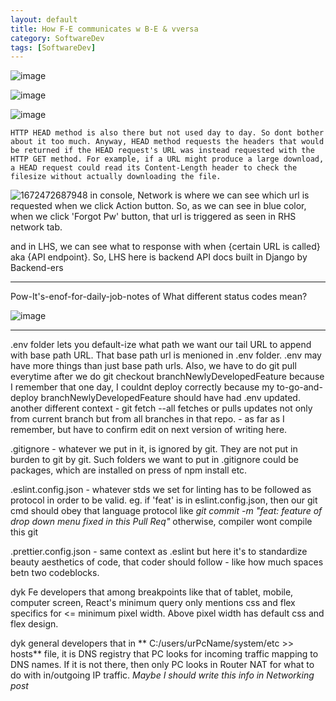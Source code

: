 ```yaml
---
layout: default
title: How F-E communicates w B-E & vversa
category: SoftwareDev
tags: [SoftwareDev]
---
```


![image](https://github.com/sbibek086/write-the-docs/assets/11883023/beb2beb7-e2b4-4fb7-b6b6-06e5f75a1adf)


![image](https://user-images.githubusercontent.com/109033173/230772788-1bb0bc19-f67f-4284-9c40-2a35491d59e7.png)

![image](https://user-images.githubusercontent.com/11883023/204149982-9e96a0fd-e659-4d83-adcb-b93332af2aff.png)


```
HTTP HEAD method is also there but not used day to day. So dont bother about it too much. Anyway, HEAD method requests the headers that would be returned if the HEAD request's URL was instead requested with the HTTP GET method. For example, if a URL might produce a large download, a HEAD request could read its Content-Length header to check the filesize without actually downloading the file.
```

![1672472687948](https://user-images.githubusercontent.com/11883023/235312765-84dc496e-1eea-4642-8a4a-53d9f1f1f0b9.jpg)
in console, Network is where we can see which url is requested when we click Action button. So, as we can see in blue color, when we click 'Forgot Pw' button, that url is triggered as seen in RHS network tab. 

and in LHS, we can see what to response with when {certain URL is called} aka {API endpoint}. So, LHS here is backend API docs built in Django by Backend-ers

---

Pow-It's-enof-for-daily-job-notes of What different status codes mean?

![image](https://user-images.githubusercontent.com/109033173/230772640-9839acaf-09ca-4bcf-9596-3aa68777275f.png)

---

.env folder lets you default-ize what path we want our tail URL to append with base path URL. That base path url is menioned in .env folder.
.env may have more things than just base path urls.
Also, we have to do git pull everytime after we do git checkout branchNewlyDevelopedFeature because I remember that one day, I couldnt deploy correctly because my to-go-and-deploy branchNewlyDevelopedFeature should have had .env updated.
another different context - git fetch --all fetches or pulls updates not only from current branch but from all branches in that repo. - as far as I remember, but have to confirm edit on next version of writing here.

.gitignore - whatever we put in it, is ignored by git. They are not put in burden to git by git. Such folders we want to put in .gitignore could be packages, which are installed on press of npm install etc.

.eslint.config.json - whatever stds we set for linting has to be followed as protocol in order to be valid. eg. if 'feat' is in eslint.config.json, then our git cmd should obey that language protocol like _git commit  -m "feat: feature of drop down menu fixed in this Pull Req"_ otherwise, compiler wont compile this git

.prettier.config.json - same context as .eslint but here it's to standardize beauty aesthetics of code, that coder should follow - like how much spaces betn two codeblocks.

dyk Fe developers that among breakpoints like that of tablet, mobile, computer screen, React's minimum query only mentions css and flex specifics for <= minimum pixel width. Above pixel width has default css and flex design.

dyk general developers that in ** C:/users/urPcName/system/etc >> hosts** file, it is DNS registry that PC looks for incoming traffic mapping to DNS names. If it is not there, then only PC looks in Router NAT for what to do with in/outgoing IP traffic. _Maybe I should write this info in Networking post_

